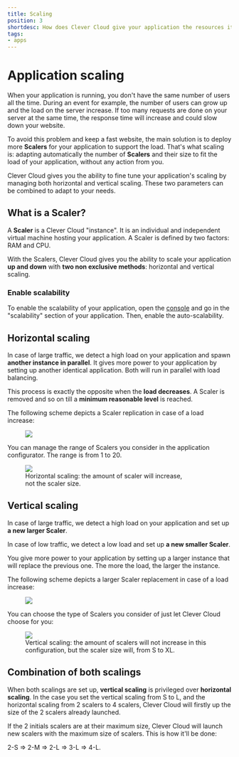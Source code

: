 ```yaml
---
title: Scaling
position: 3
shortdesc: How does Clever Cloud give your application the resources it needs?
tags:
- apps
---
```


# Application scaling

When your application is running, you don't have the same number of users all the time. During an event for example,
the number of users can grow up and the load on the server increase. If too many requests are done on your
server at the same time, the response time will increase and could slow down your website.

To avoid this problem and keep a fast website, the main solution is to deploy more **Scalers** for your application to
support the load. That's what scaling is: adapting automatically the number of **Scalers** and their size to fit the
load of your application, without any action from you.

Clever Cloud gives you the ability to fine tune your application's scaling by managing both horizontal and vertical
scaling. These two parameters can be combined to adapt to your needs.

## What is a Scaler?

A **Scaler** is a Clever Cloud "instance". It is an individual and independent virtual machine hosting your application. A Scaler is defined by two factors: RAM and CPU.

With the Scalers, Clever Cloud gives you the ability to scale your application **up and down** with **two non
exclusive methods**: horizontal and vertical scaling.

### Enable scalability

To enable the scalability of your application, open the [console](https://console.clever-cloud.com/) and go in the
"scalability" section of your application. Then, enable the auto-scalability.

## Horizontal scaling

In case of large traffic, we detect a high load on your application and spawn **another instance in parallel**.
It gives more power to your application by setting up another identical application. Both will run in parallel with load
balancing.

This process is exactly the opposite when the **load decreases**. A Scaler is removed and so on till a **minimum
reasonable level** is reached.

The following scheme depicts a Scaler replication in case of a load increase:

<figure class="cc-content-img" >
  <a href="/assets/images/scaling_horizontal_scheme.jpg"><img src="/doc/assets/images/scaling_horizontal_scheme.jpg"/></a>
</figure>

You can manage the range of Scalers you consider in the application configurator. The range is from 1 to 20.

<figure class="cc-content-img" style="width:355px">
  <a href="/assets/images/select-scalab.png"><img src="/doc/assets/images/select-scalab.png"/></a>
  <figcaption>Horizontal scaling: the amount of scaler will increase, not the scaler size.</figcaption>
</figure>

## Vertical scaling

In case of large traffic, we detect a high load on your application and set up **a new larger Scaler**.

In case of low traffic, we detect a low load and set up **a new smaller Scaler**.

You give more power to your application by setting up a larger instance that will replace the previous one. The more the
load, the larger the instance.

The following scheme depicts a larger Scaler replacement in case of a load increase:

<figure class="cc-content-img">
  <a href="/assets/images/scaling_vertical_scheme.jpg"><img src="/doc/assets/images/scaling_vertical_scheme.jpg"/></a>
</figure>

You can choose the type of Scalers you consider of just let Clever Cloud choose for you:

<figure class="cc-content-img">
  <a href="/doc/assets/images/select-scalab.png"><img src="/doc/assets/images/select-scalab.png"/></a>
  <figcaption>Vertical scaling: the amount of scalers will not increase in this configuration, but the scaler size will,
  from S to XL.</figcaption>
</figure>

## Combination of both scalings

When both scalings are set up, **vertical scaling** is privileged over **horizontal scaling**. In the case you set the
vertical scaling from S to L, and the horizontal scaling from 2 scalers to 4 scalers, Clever Cloud will firstly up
the size of the 2 scalers already launched.

If the 2 initials scalers are at their maximum size, Clever Cloud will launch new scalers with the maximum size of scalers.
This is how it'll be done:

2-S => 2-M => 2-L => 3-L => 4-L.
